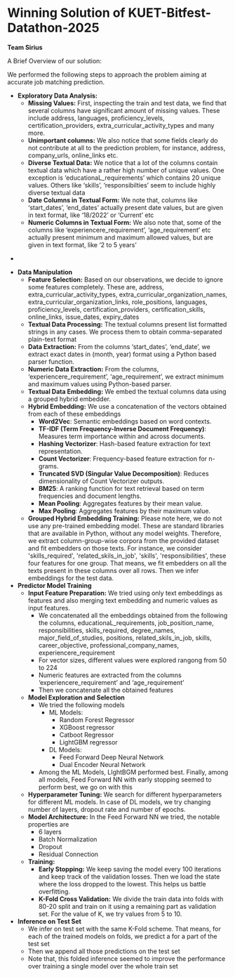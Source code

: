# Winning Solution of KUET-Bitfest-Datathon-2025

**Team Sirius**

A Brief Overview of our solution:

We performed the following steps to approach the problem aiming at accurate job matching prediction.

- **Exploratory Data Analysis:**
    - **Missing Values:** First, inspecting the train and test data, we find that several columns have significant amount of missing values. These include address, languages, proficiency_levels, certification_providers, extra_curricular_activity_types and many more.
    - **Unimportant columns:** We also notice that some fields clearly do not contribute at all to the prediction problem, for instance, address, company_urls, online_links etc.
    - **Diverse Textual Data:** We notice that a lot of the columns contain textual data which have a rather high number of unique values. One exception is ‘educationaL_requirements’ which contains 20 unique values. Others like ‘skills’, ‘responsibilties’ seem to include highly diverse textual data
    - **Date Columns in Textual Form:** We note that, columns like ‘start_dates’, ‘end_dates’ actually present date values, but are given in text format, like ‘18/2022’ or ‘Current’ etc
    - **Numeric Columns in Textual Form:** We also note that, some of the columns like ‘experiencere_requirement’, ‘age_requirement’ etc actually present minimum and maximum allowed values, but are given in text format, like ‘2 to 5 years’

+

- **Data Manipulation**
    - **Feature Selection:** Based on our observations, we decide to ignore some features completely. These are, address, extra_curricular_activity_types, extra_curricular_organization_names, extra_curricular_organization_links, role_positions, languages, proficiency_levels, certification_providers, certification_skills, online_links, issue_dates, expiry_dates
    - **Textual Data Processing:** The textual columns present list formatted strings in any cases. We process them to obtain comma-separated plain-text format
    - **Data Extraction:** From the columns ‘start_dates’, ‘end_date’, we extract exact dates in (month, year) format using a Python based parser function.
    - **Numeric Data Extraction:** From the columns, ‘experiencere_requirement’, ‘age_requirement’, we extract minimum and maximum values using Python-based parser.
    - **Textual Data Embedding:** We embed the textual columns data using a grouped hybrid embedder.
    - **Hybrid Embedding:** We use a concatenation of the vectors obtained from each of these embeddings
        - **Word2Vec**: Semantic embeddings based on word contexts.
        - **TF-IDF (Term Frequency-Inverse Document Frequency)**: Measures term importance within and across documents.
        - **Hashing Vectorizer**: Hash-based feature extraction for text representation.
        - **Count Vectorizer**: Frequency-based feature extraction for n-grams.
        - **Truncated SVD (Singular Value Decomposition)**: Reduces dimensionality of Count Vectorizer outputs.
        - **BM25**: A ranking function for text retrieval based on term frequencies and document lengths.
        - **Mean Pooling**: Aggregates features by their mean value.
        - **Max Pooling**: Aggregates features by their maximum value.
    - **Grouped Hybrid Embedding Training:** Please note here, we do not use any pre-trained embedding model. These are standard libraries that are available in Python, without any model weights. Therefore, we extract column-group-wise corpora from the provided dataset and fit embedders on those texts. For instance, we consider 'skills_required', 'related_skils_in_job', 'skills', 'responsibilities', these four features for one group. That means, we fit embedders on all the texts present in these columns over all rows. Then we infer embeddings for the test data.
- **Predictor Model Training**
    - **Input Feature Preparation:** We tried using only text embeddings as features and also merging text embedding and numeric values as input features.
        - We concatenated all the embeddings obtained from the following the columns, educationaL_requirements, ﻿job_position_name, responsibilities, skills_required, degree_names, major_field_of_studies, positions, related_skils_in_job, skills, career_objective, professional_company_names, experiencere_requirement
        - For vector sizes, different values were explored rangong from 50 to 224
        - Numeric features are extracted from the columns ‘experiencere_requirement’ and  ‘age_requirement’
        - Then we concatenate all the obtained features
    - **Model Exploration and Selection**
        - We tried the following models
            - ML Models:
                - Random Forest Regressor
                - XGBoost regressor
                - Catboot Regressor
                - LightGBM regressor
            - DL Models:
                - Feed Forward Deep Neural Network
                - Dual Encoder Neural Network
        - Among the ML Models, LIghtBGM performed best. Finally, among all models, Feed Forward NN with early stopping seemed to perform best, we go on with this
    - **Hyperparameter Tuning:** We search for different hyperparameters for different ML models. In case of DL models, we try changing number of layers, dropout rate and number of epochs.
    - **Model Architecture:** In the Feed Forward NN we tried, the notable properties are
        - 6 layers
        - Batch Normalization
        - Dropout
        - Residual Connection
    - **Training:**
        - **Early Stopping:** We keep saving the model every 100 iterations and keep track of the validation losses. Then we load the state where the loss dropped to the lowest. This helps us battle overfitting.
        - **K-Fold Cross Validation:** We divide the train data into folds with 80-20 split and train on it using a remaining part as validation set. For the value of K, we try values from 5 to 10.
- **Inference on Test Set**
    - We infer on test set with the same K-Fold scheme. That means, for each of the trained models on folds, we predict a for a part of the test set
    - Then we append all those predictions on the test set
    - Note that, this folded inference seemed to improve the performance over training a single model over the whole train set
